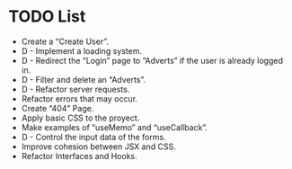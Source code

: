 # TODO List

- Create a “Create User”.
- D - Implement a loading system.
- D - Redirect the “Login” page to “Adverts” if the user is already logged in.
- D - Filter and delete an “Adverts”.
- D - Refactor server requests.
- Refactor errors that may occur.
- Create “404” Page.
- Apply basic CSS to the proyect.
- Make examples of “useMemo” and “useCallback”.
- D - Control the input data of the forms.
- Improve cohesion between JSX and CSS.
- Refactor Interfaces and Hooks.

